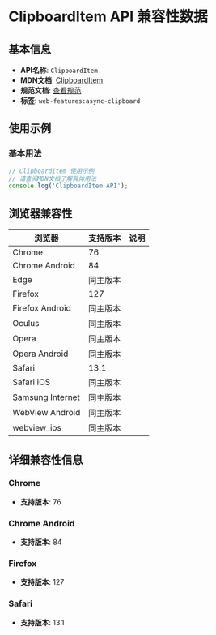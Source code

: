 # ClipboardItem API 兼容性数据

## 基本信息

- **API名称**: `ClipboardItem`
- **MDN文档**: [ClipboardItem](https://developer.mozilla.org/docs/Web/API/ClipboardItem)
- **规范文档**: [查看规范](https://w3c.github.io/clipboard-apis/#clipboarditem)
- **标签**: `web-features:async-clipboard`

## 使用示例

### 基本用法

```javascript
// ClipboardItem 使用示例
// 请查阅MDN文档了解具体用法
console.log('ClipboardItem API');
```

## 浏览器兼容性

| 浏览器 | 支持版本 | 说明 |
|--------|----------|------|
| Chrome | 76 |  |
| Chrome Android | 84 |  |
| Edge | 同主版本 |  |
| Firefox | 127 |  |
| Firefox Android | 同主版本 |  |
| Oculus | 同主版本 |  |
| Opera | 同主版本 |  |
| Opera Android | 同主版本 |  |
| Safari | 13.1 |  |
| Safari iOS | 同主版本 |  |
| Samsung Internet | 同主版本 |  |
| WebView Android | 同主版本 |  |
| webview_ios | 同主版本 |  |

## 详细兼容性信息

### Chrome

- **支持版本**: 76

### Chrome Android

- **支持版本**: 84

### Firefox

- **支持版本**: 127

### Safari

- **支持版本**: 13.1

